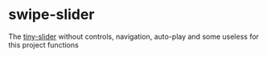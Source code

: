 # swipe-slider
The [tiny-slider](https://github.com/ganlanyuan/tiny-slider) without controls, navigation, auto-play and some useless for this project functions
